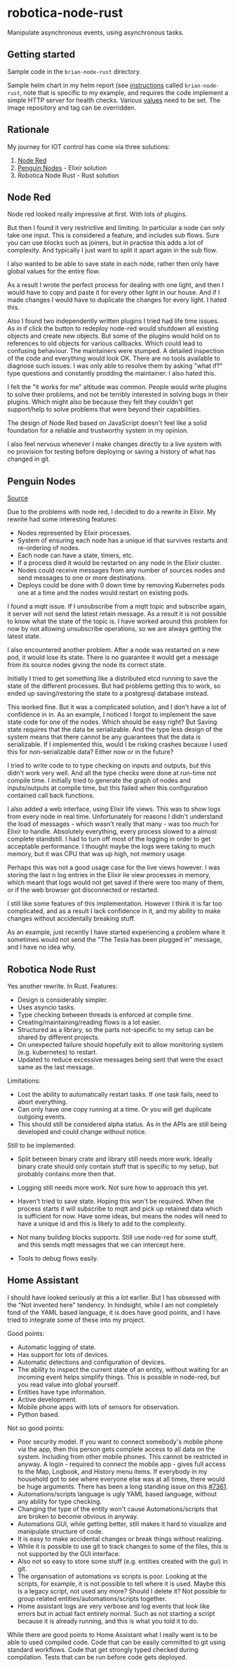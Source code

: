# robotica-node-rust

Manipulate asynchronous events, using asynchronous tasks.

## Getting started

Sample code in the `brian-node-rust` directory.

Sample helm chart in my helm report (see [instructions](https://github.com/brianmay/charts/) called `brian-node-rust`, note that is specific to my example, and requires the code implement a simple HTTP server for health checks. Various [values](https://github.com/brianmay/charts/blob/main/charts/brian-node-rust/values.yaml) need to be set. The image repository and tag can be overridden.

## Rationale

My journey for IOT control has come via three solutions:

1. [Node Red](https://nodered.org/)
2. [Penguin Nodes](https://github.com/brianmay/penguin_nodes/) - Elixir solution
3. Robotica Node Rust - Rust solution

## Node Red

Node red looked really impressive at first. With lots of plugins.

But then I found it very restrictive and limiting. In particular a node can only take one input. This is considered a feature, and includes sub flows. Sure you can use blocks such as joiners, but in practise this adds a lot of complexity. And typically I just want to split it apart again in the sub flow.

I also wanted to be able to save state in each node, rather then only have global values for the entire flow.

As a result I wrote the perfect process for dealing with one light, and then I would have to copy and paste it for every other light in our house. And if I made changes I would have to duplicate the changes for every light. I hated this.

Also I found two independently written plugins I tried had life time issues. As in if click the button to redeploy node-red would shutdown all existing objects and create new objects. But some of the plugins would hold on to references to old objects for various callbacks. Which could lead to confusing behaviour. The maintainers were stumped. A detailed inspection of the code and everything would look OK. There are no tools available to diagnose such issues. I was only able to resolve them by asking "what if?" type questions and constantly prodding the maintainer. I also hated this.

I felt the "it works for me" altitude was common. People would write plugins to solve their problems, and not be terribly interested in solving bugs in their plugins. Which might also be because they felt they couldn't get support/help to solve problems that were beyond their capabilities.

The design of Node Red based on JavaScript doesn't feel like a solid foundation for a reliable and trustworthy system in my opinion.

I also feel nervous whenever I make changes directly to a live system with no provision for testing before deploying or saving a history of what has changed in git.

## Penguin Nodes

[Source](https://github.com/brianmay/penguin_nodes/)

Due to the problems with node red, I decided to do a rewrite in Elixir. My rewrite had some interesting features:

* Nodes represented by Elixir processes.
* System of ensuring each node has a unique id that survives restarts and re-ordering of nodes.
* Each node can have a state, timers, etc.
* If a process died it would be restarted on any node in the Elixir cluster.
* Nodes could receive messages from any number of sources nodes and send messages to one or more destinations.
* Deploys could be done with 0 down time by removing Kubernetes pods one at a time and the nodes would restart on existing pods.

I found a mqtt issue. If I unsubscribe from a mqtt topic and subscribe again, it server will not send the latest retain message. As a result it is not possible to know what the state of the topic is. I have worked around this problem for now by not allowing unsubscribe operations, so we are always getting the latest state.

I also encountered another problem. After a node was restarted on a new pod, it would lose its state. There is no guarantee it would get a message from its source nodes giving the node its correct state.

Initially I tried to get something like a distributed etcd running to save the state of the different processes. But had problems getting this to work, so ended up saving/restoring the state to a postgresql database instead.

This worked fine. But it was a complicated solution, and I don't have a lot of confidence in in. As an example, I noticed I forgot to implement the save state code for one of the nodes. Which should be easy right? But Saving state requires that the data be serializable. And the type less design of the system means that there cannot be any guarantees that the data is serializable. If I implemented this, would I be risking crashes because I used this for non-serializable data? Either now or in the future?

I tried to write code to to type checking on inputs and outputs, but this didn't work very well. And all the type checks were done at run-time not compile time. I initially tried to generate the graph of nodes and inputs/outputs at compile time, but this failed when this configuration contained call back functions.

I also added a web interface, using Elixir life views. This was to show logs from every node in real time. Unfortunately for reasons I didn't understand the load of messages - which wasn't really that many - was too much for Elixir to handle. Absolutely everything, every process slowed to a almost complete standstill. I had to turn off most of the logging in order to get acceptable performance. I thought maybe the logs were taking to much memory, but it was CPU that was up high, not memory usage.

Perhaps this was not a good usage case for the live views however. I was storing the last n log entries in the Elixir lie view processes in memory, which meant that logs would not get saved if there were too many of them, or if the web browser got disconnected or restarted.

I still like some features of this implementation. However I think it is far too complicated, and as a result I lack confidence in it, and my ability to make changes without accidentally breaking stuff.

As an example, just recently I have started experiencing a problem where it sometimes would not send the "The Tesla has been plugged in" message, and I have no idea why.

## Robotica Node Rust

Yes another rewrite. In Rust. Features:

* Design is considerably simpler.
* Uses asyncio tasks.
* Type checking between threads is enforced at compile time.
* Creating/maintaining/reading flows is a lot easier.
* Structured as a library, so the parts not-specific to my setup can be shared by different projects.
* On unexpected failure should hopefully exit to allow monitoring system (e.g. kubernetes) to restart.
* Updated to reduce excessive messages being sent that were the exact same as the last message.

Limitations:

* Lost the ability to automatically restart tasks. If one task fails, need to abort everything.
* Can only have one copy running at a time. Or you will get duplicate outgoing events.
* This should still be considered alpha status. As in the APIs are still being developed and could change without notice.

Still to be implemented:

* Split between binary crate and library still needs more work. Ideally binary crate should only contain stuff that is specific to my setup, but probably contains more then that.

* Logging still needs more work. Not sure how to approach this yet.

* Haven't tried to save state. Hoping this won't be required. When the process starts it will subscribe to mqtt and pick up retained data which is sufficient for now. Have some ideas, but means the nodes will need to have a unique id and this is likely to add to the complexity.

* Not many building blocks supports. Still use node-red for some stuff, and this sends mqtt messages that we can intercept here.

* Tools to debug flows easily.

## Home Assistant

I should have looked seriously at this a lot earlier. But I has obsessed with the "Not invented here" tendency. In hindsight, while
I am not completely fond of the YAML based language, it is does have good points, and I have tried to integrate some of these
into my project.

Good points:

* Automatic logging of state.
* Has support for lots of devices.
* Automatic detections and configuration of devices.
* The ability to inspect the current state of an entity, without waiting for an incoming event helps simplify things.  This is possible in node-red, but you read value into global yourself.
* Entities have type information.
* Active development.
* Mobile phone apps with lots of sensors for observation.
* Python based.

Not so good points:

* Poor security model. If you want to connect somebody's mobile phone via the app, then this person gets complete access to all data on the system. Including from other mobile phones. This cannot be restricted in anyway. A login - required to connect the mobile app - gives full access to the Map, Logbook, and History menu items. If everybody in my household got to see where everyone else was at all times, there would be huge arguments. There has been a long standing issue on this [#7361](https://github.com/home-assistant/frontend/discussions/7361).
* Automations/scripts language is ugly YAML based language, without any ability for type checking.
* Changing the type of the entity won't cause Automations/scripts that are broken to become obvious in anyway.
* Automations GUI, while getting better, still makes it hard to visualize and manipulate structure of code.
* It is easy to make accidental changes or break things without realizing.
* While it is possible to use git to track changes to some of the files, this is not supported by the GUI interface.
* Also not so easy to store some stuff (e.g. entities created with the gui) in git.
* The organisation of automations vs scripts is poor. Looking at the scripts, for example, it is not possible to tell where it is used. Maybe this is a legacy script, not used any more?  Should I delete it? Not possible to group related entities/automations/scripts together.
* Home assistant logs are very verbose and log events that look like errors but in actual fact entirely normal. Such as not starting a script because it is already running, and this is what you told it to do.

While there are good points to Home Assistant what I really want is to be able to used compiled code. Code that can
be easily committed to git using standard workflows. Code that get strongly typed checked during compilation. Tests that can be run before code gets deployed.
